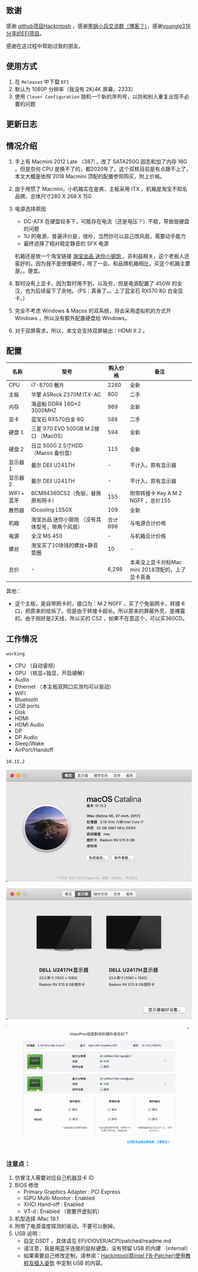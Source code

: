 ## 致谢 

感谢 [github项目Hackintosh](https://github.com/daliansky/Hackintosh) ，感谢[黑锅小兵交流群（博客？）](https://blog.daliansky.net)，感谢[youngle316分享的EFI项目](https://github.com/youngle316/ASRock-Z370M-ITX-AC)。


感谢在这过程中帮助过我的朋友。

## 使用方式

1. 在 `Releases` 中下载 `EFI`
2. 默认为 1080P 分辨率（我没有 2K/4K 屏幕。2333） 
3. 使用 `Clover Configuration` 随机一个新的序列号，以防和别人重复出现不必要的问题

## 更新日志



## 情况介绍

1. 手上有 Macmini 2012 Late （387），改了 SATA250G 固态和加了内存 16G 。但是奈何 CPU 是换不了的，都2020年了，这个双核目前是有点跟不上了，本文大概是依照 2018 Macmini 顶配的配置参照购买，附上价格。
2. 由于用惯了 Macmini，小机箱实在是爽，主板采用 ITX ，机箱是淘宝不知名品牌，总体尺寸280 X 268 X 150
3. 电源选择原因
    -  DC-ATX 在硬盘较多下，可能存在电流（还是电压？）不稳，导致毁硬盘的问题
    -  1U 的电源，普遍评价是，很吵，当然你可以自己改风扇，需要动手能力
    -  最终选择了相对稳定静音的 SFX 电源

    机箱还是放一个淘宝链接 [淘宝出品 迷你小钢炮 ](https://item.taobao.com/item.htm?spm=a1z10.1-c.w4004-21598971131.6.6df620143YKtdI&id=602050349082)  ，非利益相关，这个老板人还蛮好的。因为我不是很懂硬件，唠了一会。和品牌机箱相比，买这个机箱主要是。。便宜。
4. 暂时没有上显卡，因为暂时用不到，以及穷，但是电源配置了 450W 的全汉，也为后续留下了余地。（PS：真香了。。上了蓝宝石 RX570 8G 白金显卡。）
5. 完全不考虑 Windows & Macos 的双系统，将会采用虚拟机的方式开 Windows ，所以没有额外配置硬盘给 Windows。
6. 对于双屏需求，所以，本文会支持双屏输出：HDMI X 2 。


## 配置


| 名称 | 型号 | 购入价格 | 备注 |
| --- | --- | --- | --- |
| CPU | i7-8700 散片 |  2260 | 全新 |
| 主板 | 华擎 ASRock Z370M ITX-AC | 800 | 二手 |
| 内存 | 海盗船 DDR4 16G*2 3000MHZ | 969 | 全新 |
| 显卡 | 蓝宝石 RX570白金 8G | 588 | 二手 |
| 硬盘 1 | 三星 970 EVO 500GB M.2接口 （MacOS） | 594 | 全新 |
| 硬盘 2 | 日立 500G 2.5寸HDD （Macos 备份盘） | 115 | 全新 |
| 显示器 1 | 戴尔 DEll U2417H | - | 不计入，原有显示器 |
| 显示器 2 | 戴尔 DEll U2417H | - | 不计入，原有显示器 |
| WIFI + 蓝牙 | BCM94360CS2（免驱，替换原有网卡） | 155 | 附带转接卡 Key A M.2 NGFF ，总价155 |
| 散热器 | IDcooling LS50X | 109 | 全新 |
| 机箱 | 淘宝出品 迷你小钢炮 （没有具体型号，带两个风扇） | 合计698 | 与电源合计价格 |
| 电源 | 全汉 MS 450 | - | 与机箱合计价格 |
| 螺丝 | 淘宝买了10块钱的螺丝+静音垫圈 | 10 | - |
| 总价 | - | 6,298 | 本来没上显卡对标Mac mini 2018顶配的，上了显卡真香 |

其他：
- 这个主板，是自带网卡的，接口为：M.2 NGFF ，买了个免驱网卡，转接卡口，把原来的给拆了。但是由于转接卡超长。所以原来的屏蔽外壳，是裸露的。由于刚好是2天线，所以买的 CS2 ，如果不在意这个，可以买360CD。



## 工作情况

`working`

- CPU （自动睿频）
- GPU （核显+独显，开启硬解）
- Audio 
- Ethernet （本主板双网口实测均可以驱动）
- WIFI
- Bluetooth
- USB ports 
- Disk
- HDMI
- HDMI Audio
- DP 
- DP Audio
- Sleep/Wake
- AirPort/Handoff 

`10.15.2`

![overview.png](pic/overview.png)

![monitor.png](pic/monitor.png)

![hardware_acceleration.png](pic/hardware_acceleration.png)


### 注意点：

1. 仿冒注入需要对应自己机器显卡 ID
2. BIOS 修改
    -  Primary Graphics Adapter : PCI Express
    -  IGPU Multi-Monitor : Enabled
    -  XHCI Hand-off : Enabled
    -  VT-d : Enabled （我要开虚拟机）
3. 机型选择 iMac 19.1
4. 附带了电源温度探测的驱动。不要可以删掉。
5. USB 说明：
	- 自定 DSDT ，具体请见 EFI/ClOVER/ACPI/patched/readme.md
	- 请注意，我是用蓝牙连接的鼠标键盘，没有预留 USB 的内建 （internal）
	- 如果需要自己修改定制，请参阅：[Hackintool(原Intel FB-Patcher)使用教程及插入姿势](https://blog.daliansky.net/Intel-FB-Patcher-tutorial-and-insertion-pose.html) 中定制 USB 的内容。